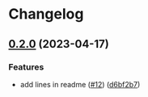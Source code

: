 # Changelog

## [0.2.0](https://github.com/gouarin/test-conventional-commit/compare/v0.1.0...v0.2.0) (2023-04-17)


### Features

* add lines in readme ([#12](https://github.com/gouarin/test-conventional-commit/issues/12)) ([d6bf2b7](https://github.com/gouarin/test-conventional-commit/commit/d6bf2b7d8366f263ba63f229e7200b93b4ef559e))
